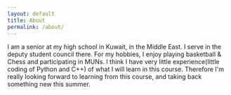 ```yaml
---
layout: default
title: About
permalink: /about/
---
```


 I am a senior at my high school in Kuwait, in the Middle East. I serve in the deputy student council there. For my hobbies, I enjoy playing basketball & Chess and participating in MUNs. I think I have very little experience(little coding of Python and C++) of what I will learn in this course. Therefore I'm really looking forward to learning from this course, and taking back something new this summer.  <p>

